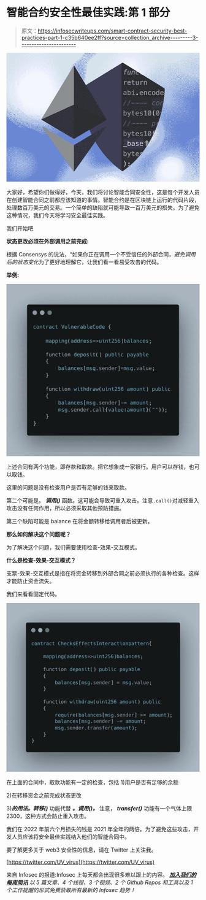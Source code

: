 # 智能合约安全性最佳实践:第 1 部分

> 原文：<https://infosecwriteups.com/smart-contract-security-best-practices-part-1-c35b640ee2ff?source=collection_archive---------3----------------------->

![](img/f6ea0cd34e1844a36da70def0cdc9c39.png)

大家好，希望你们做得好，今天，我们将讨论智能合同安全性，这是每个开发人员在创建智能合同之前都应该知道的事情。智能合约是在区块链上运行的代码片段，处理数百万美元的交易。一个简单的缺陷就可能导致一百万美元的损失。为了避免这种情况，我们今天将学习安全最佳实践。

我们开始吧

**状态更改必须在外部调用之前完成:**

根据 Consensys 的说法，“如果你正在调用一个不受信任的外部合同，*避免调用后的状态变化*为了更好地理解它，让我们看一看易受攻击的代码。

**举例:**

![](img/e04d0263ea813ad49a7f94c99ed933f5.png)

上述合同有两个功能，即存款和取款。把它想象成一家银行。用户可以存钱，也可以取钱。

这里的问题是没有检查用户是否有足够的钱来取款。

第二个可能是。 ***调用()*** 函数。这可能会导致可重入攻击。注意`.call()`对减轻重入攻击没有任何作用，所以必须采取其他预防措施。

第三个缺陷可能是 balance 在将金额转移给调用者后被更新。

**那么如何解决这个问题呢？**

为了解决这个问题，我们需要使用检查-效果-交互模式。

**什么是检查-效果-交互模式？**

支票-效果-交互模式是指在将资金转移到外部合同之前必须执行的各种检查。这样才能防止资金流失。

我们来看看固定代码。

![](img/146b1e4ffe344959f6c407d4a38b25fb.png)

在上面的合同中，取款功能有一定的检查，包括 1)用户是否有足够的余额

2)在转移资金之前完成状态更改

3)***的用法。转移()*** 功能代替 ***。调用()。*** 注意， ***transfer()*** 功能有一个气体上限 2300，这种方式会防止重入攻击。

我们在 2022 年前六个月损失的钱是 2021 年全年的两倍。为了避免这些攻击，开发人员应该将安全最佳实践纳入他们的智能合同中。

要了解更多关于 web3 安全性的信息，请在 Twitter 上关注我。

[https://twitter.com/UV_virus](https://twitter.com/UV_virus)

来自 Infosec 的报道:Infosec 上每天都会出现很多难以跟上的内容。 [***加入我们的每周简讯***](https://weekly.infosecwriteups.com/) *以 5 篇文章、4 个线程、3 个视频、2 个 Github Repos 和工具以及 1 个工作提醒的形式免费获取所有最新的 Infosec 趋势！*